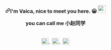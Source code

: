 <article class="markdown-body entry-content container-lg f5" itemprop="text"><h3 align="center" dir="auto"><a id="user-content-im-小赵同学-nice-to-meet-you-here----------" class="anchor" aria-hidden="true" href="#im-rozhi-nice-to-meet-you-here----------"><svg class="octicon octicon-link" viewBox="0 0 16 16" version="1.1" width="16" height="16" aria-hidden="true"><path fill-rule="evenodd" d="M7.775 3.275a.75.75 0 001.06 1.06l1.25-1.25a2 2 0 112.83 2.83l-2.5 2.5a2 2 0 01-2.83 0 .75.75 0 00-1.06 1.06 3.5 3.5 0 004.95 0l2.5-2.5a3.5 3.5 0 00-4.95-4.95l-1.25 1.25zm-4.69 9.64a2 2 0 010-2.83l2.5-2.5a2 2 0 012.83 0 .75.75 0 001.06-1.06 3.5 3.5 0 00-4.95 0l-2.5 2.5a3.5 3.5 0 004.95 4.95l1.25-1.25a.75.75 0 00-1.06-1.06l-1.25 1.25a2 2 0 01-2.83 0z"></path></svg></a>I'm Vaica, nice to meet you here. <g-emoji class="g-emoji" alias="grinning" fallback-src="https://github.githubassets.com/images/icons/emoji/unicode/1f600.png">😀</g-emoji>
 <a target="_blank" rel="noopener noreferrer" href="https://camo.githubusercontent.com/e8e7b06ecf583bc040eb60e44eb5b8e0ecc5421320a92929ce21522dbc34c891/68747470733a2f2f6d656469612e67697068792e636f6d2f6d656469612f6876524a434c467a6361737252346961377a2f67697068792e676966"><img src="https://camo.githubusercontent.com/e8e7b06ecf583bc040eb60e44eb5b8e0ecc5421320a92929ce21522dbc34c891/68747470733a2f2f6d656469612e67697068792e636f6d2f6d656469612f6876524a434c467a6361737252346961377a2f67697068792e676966" width="25px" data-canonical-src="https://media.giphy.com/media/hvRJCLFzcasrR4ia7z/giphy.gif" style="max-width: 100%;"></a>
<br>
<p>you can call me 小赵同学</p>
<br>
<a href="mailto:zql801@qq.com" align="center">
  <img align="center" alt="Email me." width="22px" src="https://camo.githubusercontent.com/da8c01f9850947b5175cfdaa4f0d8d83c50ce9dc9b8ff17ba1163c74a2b5a22c/68747470733a2f2f63646e2e6a7364656c6976722e6e65742f67682f6564656e742f537570657254696e7949636f6e732f696d616765732f7376672f656d61696c2e737667" data-canonical-src="https://cdn.jsdelivr.net/gh/edent/SuperTinyIcons/images/svg/email.svg" style="max-width: 100%;">
</a>&nbsp;
<a href="https://wpa.qq.com/msgrd?v=3&amp;uin=1770186415&amp;site=qq&amp;menu=yes" align="center" rel="nofollow">
  <img align="center" alt="My QQ Group, for Chinese visitors" width="22px" src="https://camo.githubusercontent.com/082d9d627e4fb75325430d28b9662185e1321483744f42995e142fb089901db9/68747470733a2f2f63646e2e6a7364656c6976722e6e65742f67682f6564656e742f537570657254696e7949636f6e732f696d616765732f7376672f71712e737667" data-canonical-src="https://cdn.jsdelivr.net/gh/edent/SuperTinyIcons/images/svg/qq.svg" style="max-width: 100%;">
</a>&nbsp;
<a href="https://twitter.com/irils__s" align="center" rel="nofollow">
  <img align="center" alt="Eltrac on Twitter" width="22px" src="https://camo.githubusercontent.com/782d4c33fe4235205b7eee1eee88d3e0ebebd0a8288602f72f05f5b89051c711/68747470733a2f2f63646e2e6a7364656c6976722e6e65742f67682f6564656e742f537570657254696e7949636f6e732f696d616765732f7376672f747769747465722e737667" data-canonical-src="https://cdn.jsdelivr.net/gh/edent/SuperTinyIcons/images/svg/twitter.svg" style="max-width: 100%;">
</a>
<br><br>
</article>
